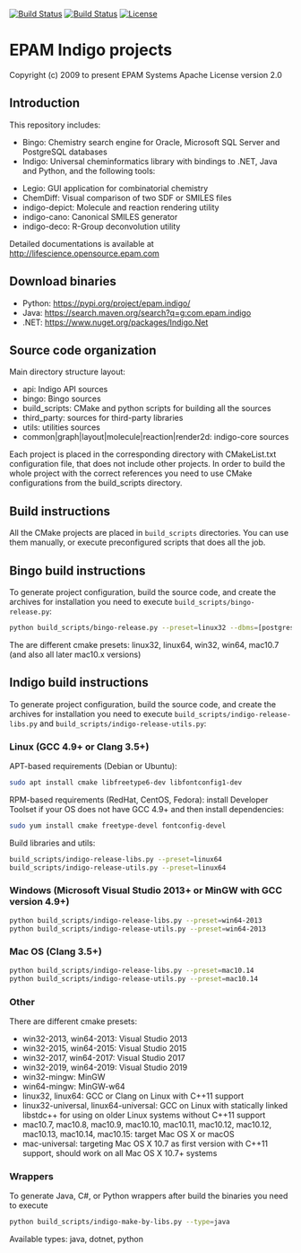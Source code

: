 [![Build Status](https://travis-ci.org/epam/Indigo.svg?branch=master)](https://travis-ci.org/epam/Indigo)
[![Build Status](https://ci.appveyor.com/api/projects/status/github/epam/indigo?branch=master&svg=true)](https://ci.appveyor.com/project/mkviatkovskii/indigo)
[![License](https://img.shields.io/badge/License-Apache%202.0-blue.svg)](https://opensource.org/licenses/Apache-2.0)

# EPAM Indigo projects #

Copyright (c) 2009 to present EPAM Systems
Apache License version 2.0

## Introduction ##

This repository includes:
 * Bingo: Chemistry search engine for Oracle, Microsoft SQL Server and PostgreSQL databases
 * Indigo: Universal cheminformatics library with bindings to .NET, Java and Python, and the following tools:
  - Legio: GUI application for combinatorial chemistry
  - ChemDiff: Visual comparison of two SDF or SMILES files
  - indigo-depict: Molecule and reaction rendering utility
  - indigo-cano: Canonical SMILES generator
  - indigo-deco: R-Group deconvolution utility

Detailed documentations is available at <http://lifescience.opensource.epam.com>

## Download binaries ##
* Python: <https://pypi.org/project/epam.indigo/>
* Java: <https://search.maven.org/search?q=g:com.epam.indigo>
* .NET: <https://www.nuget.org/packages/Indigo.Net>

## Source code organization ##

Main directory structure layout:
 * api: Indigo API sources
 * bingo: Bingo sources
 * build_scripts: CMake and python scripts for building all the sources
 * third_party: sources for third-party libraries
 * utils: utilities sources
 * common|graph|layout|molecule|reaction|render2d: indigo-core sources

Each project is placed in the corresponding directory with CMakeList.txt configuration
file, that does not include other projects. In order to build the whole project with the
correct references you need to use CMake configurations from the build_scripts directory.

## Build instructions ##

All the CMake projects are placed in `build_scripts` directories. You can use them manually,
or execute preconfigured scripts that does all the job.

## Bingo build instructions ##

To generate project configuration, build the source code, and create the archives for
installation you need to execute `build_scripts/bingo-release.py`:
```bash
python build_scripts/bingo-release.py --preset=linux32 --dbms=[postgres|oracle|sqlserver]
```
The are different cmake presets:
	linux32, linux64, win32, win64, mac10.7 (and also all later mac10.x versions)

## Indigo build instructions ##

To generate project configuration, build the source code, and create the archives for
installation you need to execute `build_scripts/indigo-release-libs.py` and
`build_scripts/indigo-release-utils.py`:


### Linux (GCC 4.9+ or Clang 3.5+)
APT-based requirements (Debian or Ubuntu):
```bash
sudo apt install cmake libfreetype6-dev libfontconfig1-dev
```
RPM-based requirements (RedHat, CentOS, Fedora): install Developer Toolset if your OS does not have GCC 4.9+ and then install dependencies:
```bash
sudo yum install cmake freetype-devel fontconfig-devel
```
Build libraries and utils:
```bash
build_scripts/indigo-release-libs.py --preset=linux64
build_scripts/indigo-release-utils.py --preset=linux64
```
### Windows (Microsoft Visual Studio 2013+ or MinGW with GCC version 4.9+)
```bash
python build_scripts/indigo-release-libs.py --preset=win64-2013
python build_scripts/indigo-release-utils.py --preset=win64-2013
```
### Mac OS (Clang 3.5+)
```bash
python build_scripts/indigo-release-libs.py --preset=mac10.14
python build_scripts/indigo-release-utils.py --preset=mac10.14
```
### Other

There are different cmake presets:
* win32-2013, win64-2013: Visual Studio 2013
* win32-2015, win64-2015: Visual Studio 2015
* win32-2017, win64-2017: Visual Studio 2017
* win32-2019, win64-2019: Visual Studio 2019
* win32-mingw: MinGW
* win64-mingw: MinGW-w64 
* linux32, linux64: GCC or Clang on Linux with C++11 support
* linux32-universal, linux64-universal: GCC on Linux with statically linked libstdc++ for using on older Linux systems without C++11 support
* mac10.7, mac10.8, mac10.9, mac10.10, mac10.11, mac10.12, mac10.12, mac10.13, mac10.14, mac10.15: target Mac OS X or macOS
* mac-universal: targeting Mac OS X 10.7 as first version with C++11 support, should work on all Mac OS X 10.7+ systems

### Wrappers

To generate Java, C#, or Python wrappers after build the binaries you need to execute
```bash
python build_scripts/indigo-make-by-libs.py --type=java
```
Available types: java, dotnet, python
